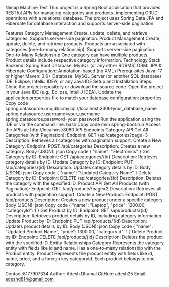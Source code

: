 Nimap Machine Test
This project is a Spring Boot application that provides RESTful APIs for managing categories and products, implementing CRUD operations with a relational database. The project uses Spring Data JPA and Hibernate for database interaction and supports server-side pagination.

Features
Category Management
Create, update, delete, and retrieve categories.
Supports server-side pagination.
Product Management
Create, update, delete, and retrieve products.
Products are associated with categories (one-to-many relationship).
Supports server-side pagination.
One-to-Many Relationship
One category can have multiple products.
Product details include respective category information.
Technology Stack
Backend: Spring Boot
Database: MySQL (or any other RDBMS)
ORM: JPA & Hibernate
Configuration: Annotation-based (no XML)
Prerequisites
Java: 17 or higher
Maven: 3.6+
Database: MySQL Server (or another SQL database)
IDE: Eclipse, IntelliJ IDEA, or any Java IDE
Setup and Installation
Steps:
Clone the project repository or download the source code.
Open the project in your Java IDE (e.g., Eclipse, IntelliJ IDEA).
Update the application.properties file to match your database configuration:
properties
Copy code
spring.datasource.url=jdbc:mysql://localhost:3306/your_database_name
spring.datasource.username=your_username
spring.datasource.password=your_password
Run the application using the IDE or via the command line:
bash
Copy code
mvn spring-boot:run
Access the APIs at:
http://localhost:8080
API Endpoints
Category API
Get All Categories (with Pagination):
Endpoint: GET /api/categories?page=3
Description: Retrieves all categories with pagination support.
Create a New Category:
Endpoint: POST /api/categories
Description: Creates a new category.
Body (JSON):
json
Copy code
{
    "name": "Electronics"
}
Get Category by ID:
Endpoint: GET /api/categories/{id}
Description: Retrieves category details by ID.
Update Category by ID:
Endpoint: PUT /api/categories/{id}
Description: Updates category details by ID.
Body (JSON):
json
Copy code
{
    "name": "Updated Category Name"
}
Delete Category by ID:
Endpoint: DELETE /api/categories/{id}
Description: Deletes the category with the specified ID.
Product API
Get All Products (with Pagination):
Endpoint: GET /api/products?page=2
Description: Retrieves all products with pagination support.
Create a New Product:
Endpoint: POST /api/products
Description: Creates a new product under a specific category.
Body (JSON):
json
Copy code
{
    "name": "Laptop",
    "price": 1200.00,
    "categoryId": 1
}
Get Product by ID:
Endpoint: GET /api/products/{id}
Description: Retrieves product details by ID, including category information.
Update Product by ID:
Endpoint: PUT /api/products/{id}
Description: Updates product details by ID.
Body (JSON):
json
Copy code
{
    "name": "Updated Product Name",
    "price": 1300.00,
    "categoryId": 1
}
Delete Product by ID:
Endpoint: DELETE /api/products/{id}
Description: Deletes the product with the specified ID.
Entity Relationships
Category
Represents the category entity with fields like id and name.
Has a one-to-many relationship with the Product entity.
Product
Represents the product entity with fields like id, name, price, and a foreign key categoryId.
Each product belongs to one category.


Contact:8177907334
Author: Adesh Dhumal
GitHub: adesh25
Email: adeshd814@gmail.com
